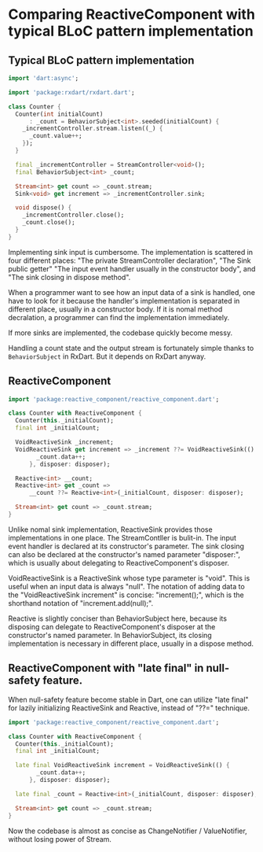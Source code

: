 # Comparing ReactiveComponent with typical BLoC pattern implementation

## Typical BLoC pattern implementation

```dart
import 'dart:async';

import 'package:rxdart/rxdart.dart';

class Counter {
  Counter(int initialCount)
      : _count = BehaviorSubject<int>.seeded(initialCount) {
    _incrementController.stream.listen((_) {
      _count.value++;
    });
  }

  final _incrementController = StreamController<void>();
  final BehaviorSubject<int> _count;

  Stream<int> get count => _count.stream;
  Sink<void> get increment => _incrementController.sink;

  void dispose() {
    _incrementController.close();
    _count.close();
  }
}
```

Implementing sink input is cumbersome. The implementation is scattered in four different places: "The private StreamController declaration", "The Sink public getter" "The input event handler usually in the constructor body", and "The sink closing in dispose method".

When a programmer want to see how an input data of a sink is handled, one have to look for it because the handler's implementation is separated in different place, usually in a constructor body. If it is nomal method decralation, a programmer can find the implementation immediately.

If more sinks are implemented, the codebase quickly become messy.

Handling a count state and the output stream is fortunately simple thanks to `BehaviorSubject` in RxDart. But it depends on RxDart anyway.

## ReactiveComponent

```dart
import 'package:reactive_component/reactive_component.dart';

class Counter with ReactiveComponent {
  Counter(this._initialCount);
  final int _initialCount;

  VoidReactiveSink _increment;
  VoidReactiveSink get increment => _increment ??= VoidReactiveSink(() {
        _count.data++;
      }, disposer: disposer);

  Reactive<int> __count;
  Reactive<int> get _count =>
      __count ??= Reactive<int>(_initialCount, disposer: disposer);

  Stream<int> get count => _count.stream;
}
```

Unlike nomal sink implementation, ReactiveSink provides those implementations in one place. The StreamContller is bulit-in. The input event handler is declared at its constructor's parameter. The sink closing can also be declared at the constructor's named parameter "disposer:", which is usually about delegating to ReactiveComponent's disposer.

VoidReactiveSink is a ReactiveSink whose type parameter is "void". This is useful when an input data is always "null". The notation of adding data to the "VoidReactiveSink increment" is concise: "increment();", which is the shorthand notation of "increment.add(null);".

Reactive is slightly conciser than BehaviorSubject here, because its disposing can delegate to ReactiveComponent's disposer at the constructor's named parameter. In BehaviorSubject, its closing implementation is necessary in different place, usually in a dispose method.

## ReactiveComponent with "late final" in null-safety feature.

When null-safety feature become stable in Dart, one can utilize "late final" for lazily initializing ReactiveSink and Reactive, instead of "??=" technique.

```dart
import 'package:reactive_component/reactive_component.dart';

class Counter with ReactiveComponent {
  Counter(this._initialCount);
  final int _initialCount;

  late final VoidReactiveSink increment = VoidReactiveSink(() {
        _count.data++;
      }, disposer: disposer);

  late final _count = Reactive<int>(_initialCount, disposer: disposer);

  Stream<int> get count => _count.stream;
}
```

Now the codebase is almost as concise as ChangeNotifier / ValueNotifier, without losing power of Stream.
